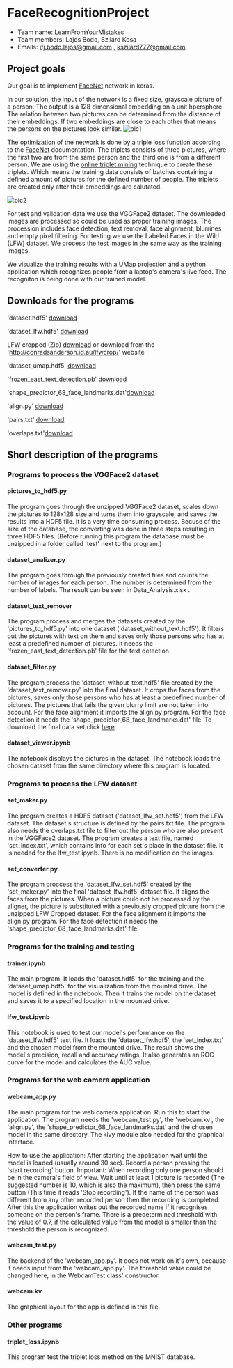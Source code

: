 # FaceRecognitionProject
- Team name: LearnFromYourMistakes
- Team members: Lajos Bodo, Szilard Kosa
- Emails: ifj.bodo.lajos@gmail.com , kszilard777@gmail.com

## Project goals

Our goal is to implement [FaceNet](https://arxiv.org/abs/1503.03832) network in keras. 

In our solution, the input of the network is a fixed size, grayscale picture of a person. The output is a 128 dimensional embedding on a unit hpersphere. The relation between two pictures can be determined from the distance of their embeddings. If two embeddings are close to each other that means the persons on the pictures look similar.
![pic1](https://encrypted-tbn0.gstatic.com/images?q=tbn:ANd9GcR2i21SzZWa41AQRl8W64vmcFJ6RknloSflSkN-DtYxtMAWoFSN)

The optimization of the network is done by a triple loss function according to the [FaceNet](https://arxiv.org/abs/1503.03832) documentation. The triplets consists of three pictures, where the first two are from the same person and the third one is from a different person. We are using the [online triplet mining](https://omoindrot.github.io/triplet-loss) technique to create these triplets. Which means the training data consists of batches containing a defined amount of pictures for the defined number of people. The triplets are created only after their embeddings are calutated. 

![pic2](https://qph.fs.quoracdn.net/main-qimg-17cd47a61fa2e0472d569040aacdf2fc)

For test and validation data we use the VGGFace2 dataset. The downloaded images are processed so could be used as proper training images. The procession includes face detection, text removal, face alignment, blurrines and empty pixel filtering. For testing we use the Labeled Faces in the Wild (LFW) dataset. We process the test images in the same way as the training images.

We visualize the training results with a UMap projection and a python application which recognizes people from a laptop's camera's live feed. The recogniton is being done with our trained model.

## Downloads for the programs
'dataset.hdf5' [download](https://drive.google.com/drive/folders/1BvybDG_vqE5Q6wxaai8FkZRRPhEUm780?usp=sharing)

'dataset_lfw.hdf5' [download](https://drive.google.com/drive/folders/1BvybDG_vqE5Q6wxaai8FkZRRPhEUm780?usp=sharing)

LFW cropped (Zip) [download](https://drive.google.com/drive/folders/1BvybDG_vqE5Q6wxaai8FkZRRPhEUm780?usp=sharing) or download from the 'http://conradsanderson.id.au/lfwcrop/' website

'dataset_umap.hdf5' [download](https://drive.google.com/drive/folders/1BvybDG_vqE5Q6wxaai8FkZRRPhEUm780?usp=sharing)

'frozen_east_text_detection.pb' [download](https://drive.google.com/drive/folders/1BvybDG_vqE5Q6wxaai8FkZRRPhEUm780?usp=sharing)

'shape_predictor_68_face_landmarks.dat'[download](https://drive.google.com/drive/folders/1BvybDG_vqE5Q6wxaai8FkZRRPhEUm780?usp=sharing)

'align.py' [download](https://drive.google.com/drive/folders/1BvybDG_vqE5Q6wxaai8FkZRRPhEUm780?usp=sharing)

'pairs.txt' [download](https://drive.google.com/drive/folders/1BvybDG_vqE5Q6wxaai8FkZRRPhEUm780?usp=sharing)

'overlaps.txt'[download](https://drive.google.com/drive/folders/1BvybDG_vqE5Q6wxaai8FkZRRPhEUm780?usp=sharing)

## Short description of the programs

### Programs to process the VGGFace2 dataset
#### pictures_to_hdf5.py
The program goes through the unzipped VGGFace2 dataset, scales down the pictures to 128x128 size and turns them into grayscale, and saves the results into a HDF5 file. It is a very time consuming process. Becuse of the size of the database, the converting was done in three steps resulting in three HDF5 files. (Before running this program the database must be unzipped in a folder called 'test' next to the program.)
#### dataset_analizer.py
The program goes through the previously created files and counts the number of images for each person. The number is determined from the number of labels. The result can be seen in Data_Analysis.xlsx .
#### dataset_text_remover
The program process and merges the datasets created by the 'pictures_to_hdf5.py' into one dataset ('dataset_without_text.hdf5'). It filters out the pictures with text on them and saves only those persons who has at least a predefined number of pictures. It needs the 'frozen_east_text_detection.pb' file for the text detection.
#### dataset_filter.py
The program process the 'dataset_without_text.hdf5' file created by the 'dataset_text_remover.py' into the final dataset. It crops the faces from the pictures, saves only those persons who has at least a predefined number of pictures. The pictures that fails the given blurry limit are not taken into account. For the face alignment it imports the align.py program. For the face detection it needs the 'shape_predictor_68_face_landmarks.dat' file.
To download the final data set click [here](https://drive.google.com/drive/folders/17J0BbO4FZ3EHOnPXdc-9_iJDYND8Hs8v?usp=sharing).
#### dataset_viewer.ipynb
The notebook displays the pictures in the dataset. The notebook loads the chosen dataset from the same directory where this program is located.

### Programs to process the LFW dataset
#### set_maker.py
The program creates a HDF5 dataset ('dataset_lfw_set.hdf5') from the LFW dataset. The dataset's structure is defined by the pairs.txt file. The program also needs the overlaps.txt file to filter out the person who are also present in the VGGFace2 dataset. The program creates a text file, named 'set_index.txt', which contains info for each set's place in the dataset file. It is needed for the lfw_test.ipynb.
There is no modification on the images.
#### set_converter.py
The program proccess the 'dataset_lfw_set.hdf5' created by the 'set_maker.py' into the final 'dataset_lfw.hdf5' dataset file. It aligns the faces from the pictures. When a picture could not be processed by the aligner, the picture is substituted with a previously cropped picture from the unzipped LFW Cropped dataset. For the face alignment it imports the align.py program. For the face detection it needs the 'shape_predictor_68_face_landmarks.dat' file.

### Programs for the training and testing
#### trainer.ipynb
The main program. It loads the 'dataset.hdf5' for the training and the 'dataset_umap.hdf5' for the visualization from the mounted drive. The model is defined in the notebook. Then it trains the model on the dataset and saves it to a specified location in the mounted drive.
#### lfw_test.ipynb
This notebook is used to test our model's performance on the 'dataset_lfw.hdf5' test file. It loads the 'dataset_lfw.hdf5', the 'set_index.txt' and the chosen model from the mounted drive. The result shows the model's precision, recall and accuracy ratings. It also generates an ROC curve for the model and calculates the AUC value.

### Programs for the web camera application
#### webcam_app.py
The main program for the web camera application. Run this to start the application. The program needs the 'webcam_test.py', the 'webcam.kv', the 'align.py', the 'shape_predictor_68_face_landmarks.dat' and the chosen model in the same directory. The kivy module also needed for the graphical interface.

How to use the application: After starting the application wait until the model is loaded (usually around 30 sec). Record a person pressing the 'start recording' button. Important: When recording only one person should be in the camera's field of view. Wait until at least 1 picture is recorded (The suggested number is 10, which is also the maximum), then press the same button (This time it reads 'Stop recording'). If the name of the person was different from any other recorded person then the recording is completed. After this the application writes out the recorded name  if it recognises someone on the person's frame. There is a predetermined threshold with the value of 0.7, if the calculated value from the model is smaller than the threshold the person is recognized.
#### webcam_test.py
The backend of the 'webcam_app.py'. It does not work on it's own, because it needs input from the 'webcam_app.py'. The threshold value could be changed here, in the WebcamTest class' constructor.
#### webcam.kv
The graphical layout for the app is defined in this file.

### Other programs
#### triplet_loss.ipynb
This program test the triplet loss method on the MNIST database.

